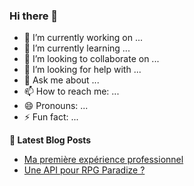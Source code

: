 ### Hi there 👋

<!--
**Dysta/Dysta** is a ✨ _special_ ✨ repository because its `README.md` (this file) appears on your GitHub profile.

Here are some ideas to get you started:
-->

- 🔭 I’m currently working on ...
- 🌱 I’m currently learning ...
- 👯 I’m looking to collaborate on ...
- 🤔 I’m looking for help with ...
- 💬 Ask me about ...
- 📫 How to reach me: ...
- 😄 Pronouns: ...
- ⚡ Fun fact: ...

**📝 Latest Blog Posts**

<!-- BLOG-POST-LIST:START -->
- [Ma première expérience professionnel](https://dysta.github.io/posts/premiere-exp-pro/)
- [Une API pour RPG Paradize ?](https://dysta.github.io/posts/api-rpg-paradize/)
<!-- BLOG-POST-LIST:END -->